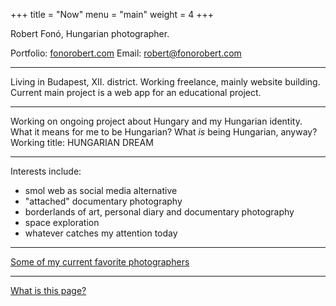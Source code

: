 +++
title = "Now"
menu = "main"
weight = 4
+++

Robert Fonó, Hungarian photographer.

Portfolio: [fonorobert.com](https://fonorobert.com)
Email: [robert@fonorobert.com](mailto:robert@fonorobert.com)

---

Living in Budapest, XII. district. Working freelance, mainly website building. Current main project is a web app for an educational project.

---

Working on ongoing project about Hungary and my Hungarian identity. What it means for me to be Hungarian? What *is* being Hungarian, anyway? Working title: HUNGARIAN DREAM

---

Interests include:
- smol web as social media alternative
- "attached" documentary photography
- borderlands of art, personal diary and documentary photography
- space exploration
- whatever catches my attention today

---

[Some of my current favorite photographers](/photographers)

---

[What is this page?](https://nownownow.com/about)
